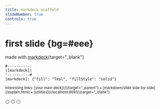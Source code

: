 ```yaml
---
title: markdeck scaffold
slideNumber: true
controls: true
---
```


# first slide {bg=#eee}

made with [markdeck](https://arnehilmann.github.io/markdeck/){target="_blank"}

```render_a2s
#----------.
|[markdeck]|
'----------#
[markdeck]: {"fill": "Teal", "fillStyle": "solid"}
```

<small>
interesting links:
  [your main deck](/){target="_parent"}
• [markdown/slide side-by-side](/explain.html)
• [utilities](//localhost:8081/){target="_blank"}
</small>

⚪ ⚪ ⚪
